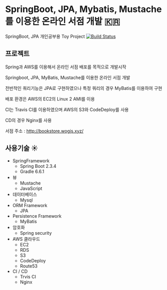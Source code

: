 # SpringBoot, JPA, Mybatis, Mustache를 이용한 온라인 서점 개발 :kr:
SpringBoot, JPA 개인공부용 Toy Project [![Build Status](https://travis-ci.org/wogjs/bookstore.svg?branch=master)](https://travis-ci.org/wogjs/bookstore)

## 프로젝트 
Spring과 AWS를 이용해서 온라인 서점 배포를 목적으로 개발시작

Springboot, JPA, MyBatis, Mustache를 이용한 온라인 서점 개발

전반적인 쿼리기능은 JPA로 구현하였으나 특정 쿼리의 경우 MyBatis를 이용하여 구현

배포 환경은 AWS의 EC2의 Linux 2 AMI를 이용

CI는 Travis CI를 이용하였으며 AWS의 S3와 CodeDeploy를 사용

CD의 경우 Nginx를 사용

서점 주소 : http://bookstore.wogjs.xyz/

## 사용기술 :sunny:
* SpringFramework
    + Spring Boot 2.3.4
    + Gradle 6.6.1
* 뷰
    + Mustache
    + JavaScript
* 데이터베이스
    + Mysql
* ORM Framework
    + JPA
* Persistence Framework
    + MyBatis
* 암호화
    + Spring security
* AWS 클라우드
    + EC2
    + RDS
    + S3
    + CodeDeploy
    + Route53
* CI / CD
    + Trvis CI
    + Nginx
